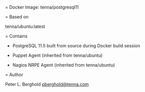 = Docker Image: tenna/postgresql11

= Based on

tenna/ubuntu:latest

= Contains

* PostgreSQL 11.5 built from source during Docker build session

* Puppet Agent (inherited from tenna/ubuntu)

* Nagios NRPE Agent (inherited from tenna/ubuntu)

= Author

Peter L. Berghold <pberghold@tenna.com>

